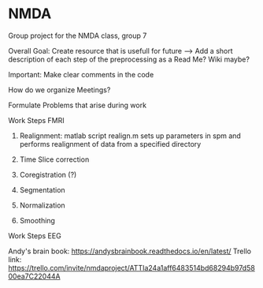 # NMDA
Group project for the NMDA class, group 7

Overall Goal: 
Create resource that is usefull for future 
--> Add a short description of each step of the preprocessing as a Read Me? Wiki maybe? 

Important: Make clear comments in the code 

How do we organize Meetings? 

Formulate Problems that arise during work 

Work Steps FMRI 
1. Realignment: 
   matlab script realign.m sets up parameters in spm and performs realignment of data from a specified directory
   
2. Time Slice correction 

3. Coregistration (?)

4. Segmentation

5. Normalization

6. Smoothing


Work Steps EEG 

Andy's brain book: https://andysbrainbook.readthedocs.io/en/latest/
Trello link: https://trello.com/invite/nmdaproject/ATTIa24a1aff6483514bd68294b97d5800ea7C22044A
